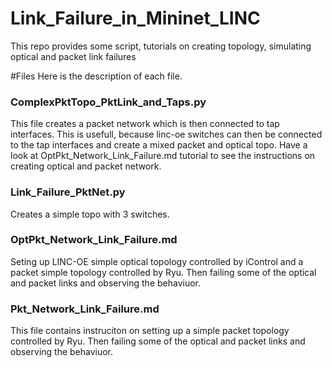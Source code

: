 # Link_Failure_in_Mininet_LINC
This repo provides some script, tutorials on creating topology, simulating optical and packet link failures

#Files
Here is the description of each file.

### ComplexPktTopo_PktLink_and_Taps.py
This file creates a packet network which is then connected to tap interfaces. This is usefull, because 
linc-oe switches can then be connected to the tap interfaces and create a mixed packet and optical topo. 
Have a look at OptPkt_Network_Link_Failure.md tutorial to see the instructions on creating optical and packet network. 

### Link_Failure_PktNet.py
Creates a simple topo with 3 switches.  

### OptPkt_Network_Link_Failure.md	
Seting up LINC-OE simple optical topology controlled by iControl and a packet simple topology controlled 
by Ryu. Then failing some of the optical and packet links and observing the behaviuor.

### Pkt_Network_Link_Failure.md
This file contains instruciton on setting up a simple packet topology controlled by Ryu. 
Then failing some of the optical and packet links and observing the behaviuor.


